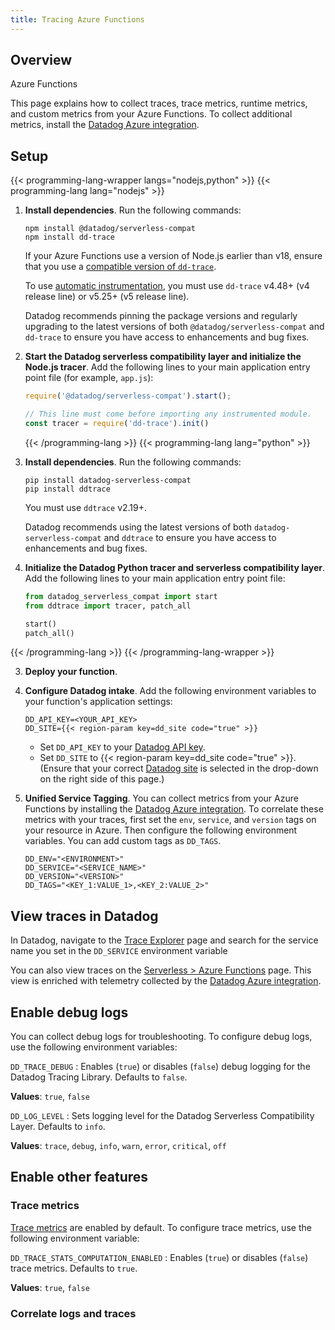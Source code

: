 ```yaml
---
title: Tracing Azure Functions
---
```


## Overview
Azure Functions

<!-- TODO: some more preamble -->

This page explains how to collect traces, trace metrics, runtime metrics, and custom metrics from your Azure Functions. To collect additional metrics, install the [Datadog Azure integration][6].

## Setup

{{< programming-lang-wrapper langs="nodejs,python" >}}
{{< programming-lang lang="nodejs" >}}
1. **Install dependencies**. Run the following commands:
   ```shell
   npm install @datadog/serverless-compat
   npm install dd-trace
   ```

   If your Azure Functions use a version of Node.js earlier than v18, ensure that you use a [compatible version of `dd-trace`][1].

   To use [automatic instrumentation][2], you must use `dd-trace` v4.48+ (v4 release line) or v5.25+ (v5 release line).

   Datadog recommends pinning the package versions and regularly upgrading to the latest versions of both `@datadog/serverless-compat` and `dd-trace` to ensure you have access to enhancements and bug fixes.

2. **Start the Datadog serverless compatibility layer and initialize the Node.js tracer**. Add the following lines to your main application entry point file (for example, `app.js`):

   ```js
   require('@datadog/serverless-compat').start();

   // This line must come before importing any instrumented module. 
   const tracer = require('dd-trace').init()
   ```

   [1]: https://github.com/DataDog/dd-trace-js?tab=readme-ov-file#version-release-lines-and-maintenance
   [2]: /tracing/trace_collection/automatic_instrumentation/?tab=singlestepinstrumentation
{{< /programming-lang >}}
{{< programming-lang lang="python" >}}
1. **Install dependencies**. Run the following commands:
   ```shell
   pip install datadog-serverless-compat
   pip install ddtrace
   ```

   You must use `ddtrace` v2.19+.

   Datadog recommends using the latest versions of both `datadog-serverless-compat` and `ddtrace` to ensure you have access to enhancements and bug fixes.

2. **Initialize the Datadog Python tracer and serverless compatibility layer**. Add the following lines to your main application entry point file:

   ```python
   from datadog_serverless_compat import start
   from ddtrace import tracer, patch_all

   start()
   patch_all()
   ```

{{< /programming-lang >}}
{{< /programming-lang-wrapper >}}

3. **Deploy your function**.

4. **Configure Datadog intake**. Add the following environment variables to your function's application settings:
   ```
   DD_API_KEY=<YOUR_API_KEY>
   DD_SITE={{< region-param key=dd_site code="true" >}}
   ```
   - Set `DD_API_KEY` to your [Datadog API key][1].
   - Set `DD_SITE` to {{< region-param key=dd_site code="true" >}}. (Ensure that your correct [Datadog site][2] is selected in the drop-down on the right side of this page.)

5. **Unified Service Tagging**. You can collect metrics from your Azure Functions by installing the [Datadog Azure integration][6]. To correlate these metrics with your traces, first set the `env`, `service`, and `version` tags on your resource in Azure. Then configure the following environment variables. You can add custom tags as `DD_TAGS`.

    ```
    DD_ENV="<ENVIRONMENT>"
    DD_SERVICE="<SERVICE_NAME>"
    DD_VERSION="<VERSION>"
    DD_TAGS="<KEY_1:VALUE_1>,<KEY_2:VALUE_2>"
    ```
## View traces in Datadog

In Datadog, navigate to the [Trace Explorer][4] page and search for the service name you set in the `DD_SERVICE` environment variable

<!-- TODO: maybe some more here -->

You can also view traces on the [Serverless > Azure Functions][5] page. This view is enriched with telemetry collected by the [Datadog Azure integration][6].

## Enable debug logs

You can collect debug logs for troubleshooting. To configure debug logs, use the following environment variables:

`DD_TRACE_DEBUG`
: Enables (`true`) or disables (`false`) debug logging for the Datadog Tracing Library. Defaults to `false`.

  **Values**: `true`, `false` 

`DD_LOG_LEVEL`
: Sets logging level for the Datadog Serverless Compatibility Layer. Defaults to `info`.

  **Values**: `trace`, `debug`, `info`, `warn`, `error`, `critical`, `off`

## Enable other features

### Trace metrics

[Trace metrics][3] are enabled by default. To configure trace metrics, use the following environment variable:

`DD_TRACE_STATS_COMPUTATION_ENABLED`
: Enables (`true`) or disables (`false`) trace metrics. Defaults to `true`.

  **Values**: `true`, `false`

### Correlate logs and traces

<!-- TODO: to be continued -->

[1]: /account_management/api-app-keys/#add-an-api-key-or-client-token
[2]: /getting_started/site
[3]: /tracing/metrics/metrics_namespace/
[4]: https://app.datadoghq.com/apm/traces
[5]: https://app.datadoghq.com/functions?cloud=azure&entity_view=function
[6]: /integrations/azure/